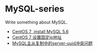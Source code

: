 # MySQL-series
Write something about MySQL.

- [CentOS 7 ,install MySQL 5.6](https://github.com/tyouken/MySQL-series/blob/main/CentOS%207%20%2Cinstall%20MySQL%205.6)
- [CentOS 7 设置固定ip地址](https://github.com/tyouken/MySQL-series/blob/main/CentOS%207%20%E8%AE%BE%E7%BD%AE%E5%9B%BA%E5%AE%9Aip%E5%9C%B0%E5%9D%80.md)
- [MySQL主从复制中的server-uuid冲突问题](https://github.com/tyouken/MySQL-series/blob/main/MySQL%E4%B8%BB%E4%BB%8E%E5%A4%8D%E5%88%B6%E4%B8%AD%E7%9A%84server-uuid%E5%86%B2%E7%AA%81%E9%97%AE%E9%A2%98.html)
